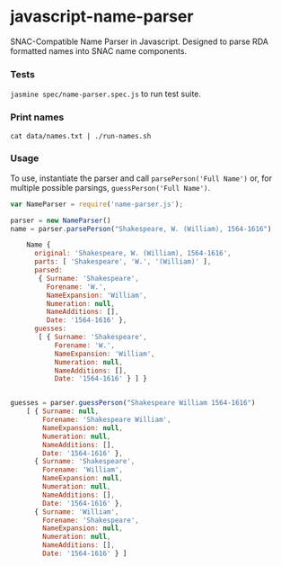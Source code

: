 # javascript-name-parser
SNAC-Compatible Name Parser in Javascript. Designed to parse RDA formatted names into SNAC name components.


### Tests
`jasmine spec/name-parser.spec.js` to run test suite.

### Print names
`cat data/names.txt | ./run-names.sh`

### Usage
To use, instantiate the parser and call `parsePerson('Full Name')` or, for multiple possible parsings, `guessPerson('Full Name')`.
``` javascript
var NameParser = require('name-parser.js');

parser = new NameParser()
name = parser.parsePerson("Shakespeare, W. (William), 1564-1616")

    Name {
      original: 'Shakespeare, W. (William), 1564-1616',
      parts: [ 'Shakespeare', 'W.', '(William)' ],
      parsed:
       { Surname: 'Shakespeare',
         Forename: 'W.',
         NameExpansion: 'William',
         Numeration: null,
         NameAdditions: [],
         Date: '1564-1616' },
      guesses:
       [ { Surname: 'Shakespeare',
           Forename: 'W.',
           NameExpansion: 'William',
           Numeration: null,
           NameAdditions: [],
           Date: '1564-1616' } ] }


guesses = parser.guessPerson("Shakespeare William 1564-1616")
    [ { Surname: null,
        Forename: 'Shakespeare William',
        NameExpansion: null,
        Numeration: null,
        NameAdditions: [],
        Date: '1564-1616' },
      { Surname: 'Shakespeare',
        Forename: 'William',
        NameExpansion: null,
        Numeration: null,
        NameAdditions: [],
        Date: '1564-1616' },
      { Surname: 'William',
        Forename: 'Shakespeare',
        NameExpansion: null,
        Numeration: null,
        NameAdditions: [],
        Date: '1564-1616' } ]

```
